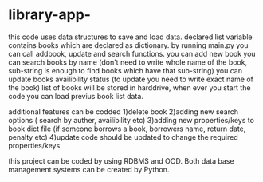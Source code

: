 # library-app-

this code uses data structures to save and load data.
declared list variable contains books which are declared as dictionary.
by running main.py you can call addbook, update and search functions.
you can add new book
you can search books by name (don't need to write whole name of the book, sub-string is enough to find books which have that sub-string)
you can update books availibility status (to update you need to write exact name of the book)
list of books will be stored in harddrive, when ever you start the code you can load previus book list data.

additional features can be codded
1)delete book
2)adding new search options ( search by auther, availibility etc)
3)adding new properties/keys to book dict file (if someone borrows a book, borrowers name, return date, penalty etc)
4)update code should be updated to change the required properties/keys

this project can be coded by using RDBMS and OOD. Both data base management systems can be created by Python.
